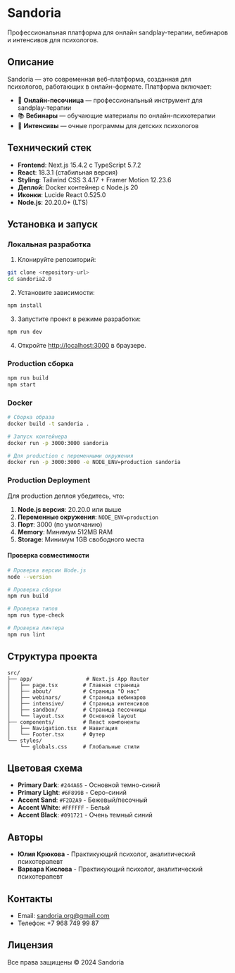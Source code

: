 # Sandoria

Профессиональная платформа для онлайн sandplay-терапии, вебинаров и интенсивов для психологов.

## Описание

Sandoria — это современная веб-платформа, созданная для психологов, работающих в онлайн-формате. Платформа включает:

- 🧸 **Онлайн-песочница** — профессиональный инструмент для sandplay-терапии
- 📚 **Вебинары** — обучающие материалы по онлайн-психотерапии
- 🌿 **Интенсивы** — очные программы для детских психологов

## Технический стек

- **Frontend**: Next.js 15.4.2 с TypeScript 5.7.2
- **React**: 18.3.1 (стабильная версия)
- **Styling**: Tailwind CSS 3.4.17 + Framer Motion 12.23.6
- **Деплой**: Docker контейнер с Node.js 20
- **Иконки**: Lucide React 0.525.0
- **Node.js**: 20.20.0+ (LTS)

## Установка и запуск

### Локальная разработка

1. Клонируйте репозиторий:
```bash
git clone <repository-url>
cd sandoria2.0
```

2. Установите зависимости:
```bash
npm install
```

3. Запустите проект в режиме разработки:
```bash
npm run dev
```

4. Откройте [http://localhost:3000](http://localhost:3000) в браузере.

### Production сборка

```bash
npm run build
npm start
```

### Docker

```bash
# Сборка образа
docker build -t sandoria .

# Запуск контейнера
docker run -p 3000:3000 sandoria

# Для production с переменными окружения
docker run -p 3000:3000 -e NODE_ENV=production sandoria
```

### Production Deployment

Для production деплоя убедитесь, что:

1. **Node.js версия**: 20.20.0 или выше
2. **Переменные окружения**: `NODE_ENV=production`
3. **Порт**: 3000 (по умолчанию)
4. **Memory**: Минимум 512MB RAM
5. **Storage**: Минимум 1GB свободного места

#### Проверка совместимости

```bash
# Проверка версии Node.js
node --version

# Проверка сборки
npm run build

# Проверка типов
npm run type-check

# Проверка линтера
npm run lint
```

## Структура проекта

```
src/
├── app/                 # Next.js App Router
│   ├── page.tsx        # Главная страница
│   ├── about/          # Страница "О нас"
│   ├── webinars/       # Страница вебинаров
│   ├── intensive/      # Страница интенсивов
│   ├── sandbox/        # Страница песочницы
│   └── layout.tsx      # Основной layout
├── components/         # React компоненты
│   ├── Navigation.tsx  # Навигация
│   └── Footer.tsx      # Футер
└── styles/
    └── globals.css     # Глобальные стили
```

## Цветовая схема

- **Primary Dark**: `#244A65` - Основной темно-синий
- **Primary Light**: `#6F899B` - Серо-синий
- **Accent Sand**: `#F2D2A9` - Бежевый/песочный
- **Accent White**: `#FFFFFF` - Белый
- **Accent Black**: `#091721` - Очень темный синий

## Авторы

- **Юлия Крюкова** - Практикующий психолог, аналитический психотерапевт
- **Варвара Кислова** - Практикующий психолог, аналитический психотерапевт

## Контакты

- Email: sandoria.org@gmail.com
- Телефон: +7 968 749 99 87

## Лицензия

Все права защищены © 2024 Sandoria 